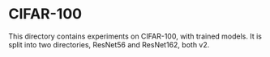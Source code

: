 # CIFAR-100
This directory contains experiments on CIFAR-100, with trained models. It is split into two directories, ResNet56 and ResNet162, both v2.
